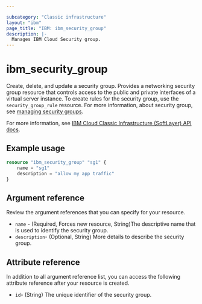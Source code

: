 ```yaml
---

subcategory: "Classic infrastructure"
layout: "ibm"
page_title: "IBM: ibm_security_group"
description: |-
  Manages IBM Cloud Security group.
---
```


# ibm_security_group
Create, delete, and update a security group. Provides a networking security group resource that controls access to the public and private interfaces of a virtual server instance. To create rules for the security group, use the `security_group_rule` resource. For more information, about security group, see [managing security groups](https://cloud.ibm.com/docs/security-groups?topic=security-groups-managing-sg).

For more information, see [IBM Cloud Classic Infrastructure (SoftLayer) API docs](http://sldn.softlayer.com/reference/datatypes/SoftLayer_Network_SecurityGroup).

## Example usage

```terraform
resource "ibm_security_group" "sg1" {
    name = "sg1"
    description = "allow my app traffic"
}
```

## Argument reference 
Review the argument references that you can specify for your resource.

- `name` - (Required, Forces new resource, String)The descriptive name that is used to identify the security group.
- `description`- (Optional, String) More details to describe the security group.

## Attribute reference
In addition to all argument reference list, you can access the following attribute reference after your resource is created.

- `id`- (String) The unique identifier of the security group.
